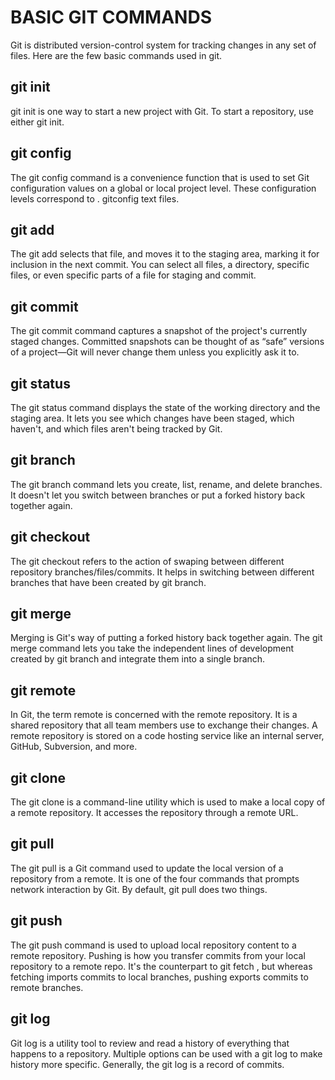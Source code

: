 # BASIC GIT COMMANDS
Git is distributed version-control system for tracking changes in any set of files. Here are the few basic commands used in git.

## git init
git init is one way to start a new project with Git. To start a repository, use either git init.

## git config
The git config command is a convenience function that is used to set Git configuration values on a global or local project level. These configuration levels correspond to . gitconfig text files.

## git add
The git add selects that file, and moves it to the staging area, marking it for inclusion in the next commit. You can select all files, a directory, specific files, or even specific parts of a file for staging and commit.

## git commit
The git commit command captures a snapshot of the project's currently staged changes. Committed snapshots can be thought of as “safe” versions of a project—Git will never change them unless you explicitly ask it to.

## git status
The git status command displays the state of the working directory and the staging area. It lets you see which changes have been staged, which haven't, and which files aren't being tracked by Git.

## git branch
The git branch command lets you create, list, rename, and delete branches. It doesn't let you switch between branches or put a forked history back together again. 

## git checkout
The git checkout refers to the action of swaping between different repository branches/files/commits. It helps in switching between different branches that have been created by git branch.

## git merge
Merging is Git's way of putting a forked history back together again. The git merge command lets you take the independent lines of development created by git branch and integrate them into a single branch.

## git remote
In Git, the term remote is concerned with the remote repository. It is a shared repository that all team members use to exchange their changes. A remote repository is stored on a code hosting service like an internal server, GitHub, Subversion, and more.

## git clone
The git clone is a command-line utility which is used to make a local copy of a remote repository. It accesses the repository through a remote URL.

## git pull
The git pull is a Git command used to update the local version of a repository from a remote. It is one of the four commands that prompts network interaction by Git. By default, git pull does two things. 

## git push
The git push command is used to upload local repository content to a remote repository. Pushing is how you transfer commits from your local repository to a remote repo. It's the counterpart to git fetch , but whereas fetching imports commits to local branches, pushing exports commits to remote branches.

## git log
Git log is a utility tool to review and read a history of everything that happens to a repository. Multiple options can be used with a git log to make history more specific. Generally, the git log is a record of commits.
